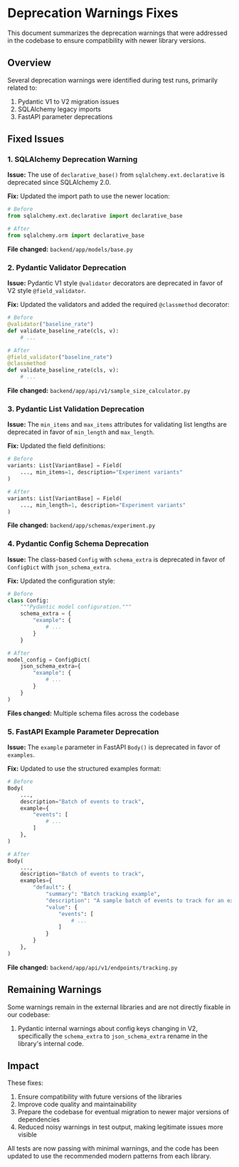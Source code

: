 # Deprecation Warnings Fixes

This document summarizes the deprecation warnings that were addressed in the codebase to ensure compatibility with newer library versions.

## Overview

Several deprecation warnings were identified during test runs, primarily related to:
1. Pydantic V1 to V2 migration issues
2. SQLAlchemy legacy imports
3. FastAPI parameter deprecations

## Fixed Issues

### 1. SQLAlchemy Deprecation Warning

**Issue:** The use of `declarative_base()` from `sqlalchemy.ext.declarative` is deprecated since SQLAlchemy 2.0.

**Fix:** Updated the import path to use the newer location:
```python
# Before
from sqlalchemy.ext.declarative import declarative_base

# After
from sqlalchemy.orm import declarative_base
```

**File changed:** `backend/app/models/base.py`

### 2. Pydantic Validator Deprecation

**Issue:** Pydantic V1 style `@validator` decorators are deprecated in favor of V2 style `@field_validator`.

**Fix:** Updated the validators and added the required `@classmethod` decorator:
```python
# Before
@validator("baseline_rate")
def validate_baseline_rate(cls, v):
    # ...

# After
@field_validator("baseline_rate")
@classmethod
def validate_baseline_rate(cls, v):
    # ...
```

**File changed:** `backend/app/api/v1/sample_size_calculator.py`

### 3. Pydantic List Validation Deprecation

**Issue:** The `min_items` and `max_items` attributes for validating list lengths are deprecated in favor of `min_length` and `max_length`.

**Fix:** Updated the field definitions:
```python
# Before
variants: List[VariantBase] = Field(
    ..., min_items=1, description="Experiment variants"
)

# After
variants: List[VariantBase] = Field(
    ..., min_length=1, description="Experiment variants"
)
```

**File changed:** `backend/app/schemas/experiment.py`

### 4. Pydantic Config Schema Deprecation

**Issue:** The class-based `Config` with `schema_extra` is deprecated in favor of `ConfigDict` with `json_schema_extra`.

**Fix:** Updated the configuration style:
```python
# Before
class Config:
    """Pydantic model configuration."""
    schema_extra = {
        "example": {
            # ...
        }
    }

# After
model_config = ConfigDict(
    json_schema_extra={
        "example": {
            # ...
        }
    }
)
```

**Files changed:** Multiple schema files across the codebase

### 5. FastAPI Example Parameter Deprecation

**Issue:** The `example` parameter in FastAPI `Body()` is deprecated in favor of `examples`.

**Fix:** Updated to use the structured examples format:
```python
# Before
Body(
    ...,
    description="Batch of events to track",
    example={
        "events": [
            # ...
        ]
    },
)

# After
Body(
    ...,
    description="Batch of events to track",
    examples={
        "default": {
            "summary": "Batch tracking example",
            "description": "A sample batch of events to track for an experiment",
            "value": {
                "events": [
                    # ...
                ]
            }
        }
    },
)
```

**File changed:** `backend/app/api/v1/endpoints/tracking.py`

## Remaining Warnings

Some warnings remain in the external libraries and are not directly fixable in our codebase:

1. Pydantic internal warnings about config keys changing in V2, specifically the `schema_extra` to `json_schema_extra` rename in the library's internal code.

## Impact

These fixes:
1. Ensure compatibility with future versions of the libraries
2. Improve code quality and maintainability
3. Prepare the codebase for eventual migration to newer major versions of dependencies
4. Reduced noisy warnings in test output, making legitimate issues more visible

All tests are now passing with minimal warnings, and the code has been updated to use the recommended modern patterns from each library.
